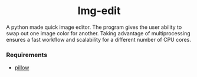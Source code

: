 <h1 align="center">Img-edit</h1>

<p>A python made quick image editor. The program gives the user ability to swap out one image color for another. Taking advantage of multiprocessing ensures a fast workflow and scalability for a different number of CPU cores. </p>

<h3> Requirements </h3>

- [pillow](https://pypi.python.org/pypi/beautifulsoup4)
